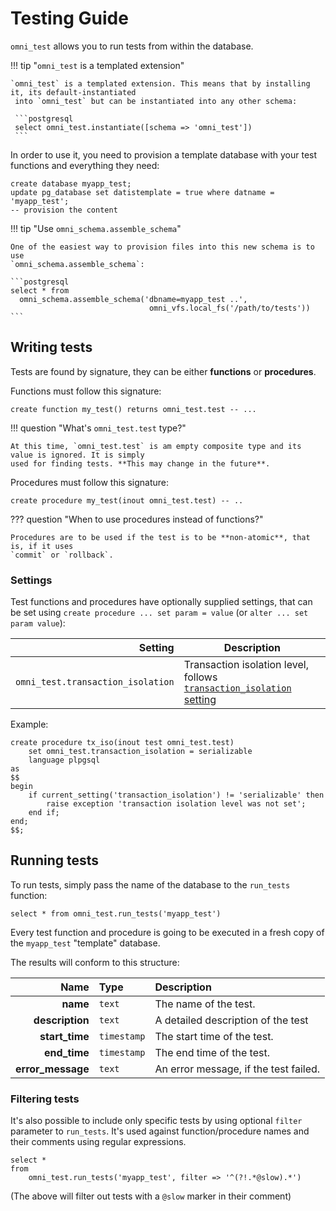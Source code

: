 # Testing Guide

`omni_test` allows you to run tests from within the database.

!!! tip "`omni_test` is a templated extension"

    `omni_test` is a templated extension. This means that by installing it, its default-instantiated
     into `omni_test` but can be instantiated into any other schema:

     ```postgresql 
     select omni_test.instantiate([schema => 'omni_test'])
     ```

In order to use it, you need to provision a template database with your test functions and everything they need:

```postgresql
create database myapp_test;
update pg_database set datistemplate = true where datname = 'myapp_test';
-- provision the content
```

!!! tip "Use `omni_schema.assemble_schema`"

    One of the easiest way to provision files into this new schema is to use
    `omni_schema.assemble_schema`:

    ```postgresql
    select * from 
      omni_schema.assemble_schema('dbname=myapp_test ..',
                                   omni_vfs.local_fs('/path/to/tests'))
    ```

## Writing tests

Tests are found by signature, they can be either **functions** or **procedures**. 

Functions must follow this signature:

```postgresql
create function my_test() returns omni_test.test -- ...
```

!!! question "What's `omni_test.test` type?"

    At this time, `omni_test.test` is am empty composite type and its value is ignored. It is simply
    used for finding tests. **This may change in the future**.


Procedures must follow this signature:

```postgresql
create procedure my_test(inout omni_test.test) -- ..
```

??? question "When to use procedures instead of functions?"

    Procedures are to be used if the test is to be **non-atomic**, that is, if it uses
    `commit` or `rollback`.

### Settings

Test functions and procedures have optionally supplied settings, that can be set using `create procedure ... set param = value`
(or `alter ... set param value`):

|                       **Setting** | **Description**                                                                                                                          |
|----------------------------------:|------------------------------------------------------------------------------------------------------------------------------------------|
| `omni_test.transaction_isolation` | Transaction isolation level, follows [`transaction_isolation` setting](https://www.postgresql.org/docs/current/sql-set-transaction.html) |

Example:

```postgresql
create procedure tx_iso(inout test omni_test.test)
    set omni_test.transaction_isolation = serializable
    language plpgsql
as
$$
begin
    if current_setting('transaction_isolation') != 'serializable' then
        raise exception 'transaction isolation level was not set';
    end if;
end;
$$;
```

## Running tests

To run tests, simply pass the name of the database to the `run_tests` function:

```postgresql
select * from omni_test.run_tests('myapp_test')
```

Every test function and procedure is going to be executed in a fresh copy of the
`myapp_test` "template" database.

The results will conform to this structure:

|          **Name** | Type        | Description                           |
|------------------:|:------------|:--------------------------------------|
|          **name** | `text`      | The name of the test.                 |
|   **description** | `text`      | A detailed description of the test    |
|    **start_time** | `timestamp` | The start time of the test.           |
|      **end_time** | `timestamp` | The end time of the test.             |
| **error_message** | `text`      | An error message, if the test failed. |

### Filtering tests

It's also possible to include only specific tests by using optional `filter` parameter to
`run_tests`. It's used against function/procedure names and their comments using regular
expressions.

```postgresql
select *
from
    omni_test.run_tests('myapp_test', filter => '^(?!.*@slow).*')
```

(The above will filter out tests with a `@slow` marker in their comment)

